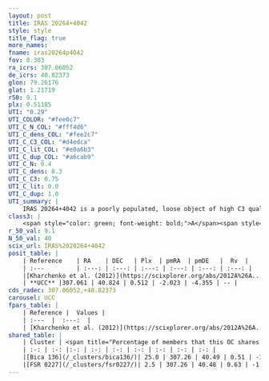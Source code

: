```yaml
---
layout: post
title: IRAS 20264+4042
style: style
title_flag: true
more_names: 
fname: iras20264p4042
fov: 0.303
ra_icrs: 307.06052
de_icrs: 40.82373
glon: 79.26176
glat: 1.21719
r50: 9.1
plx: 0.51185
UTI: "0.29"
UTI_COLOR: "#fee0c7"
UTI_C_N_COL: "#fff4d6"
UTI_C_dens_COL: "#fee2c7"
UTI_C_C3_COL: "#d4edca"
UTI_C_lit_COL: "#e0a6b3"
UTI_C_dup_COL: "#a6cab9"
UTI_C_N: 0.4
UTI_C_dens: 0.3
UTI_C_C3: 0.75
UTI_C_lit: 0.0
UTI_C_dup: 1.0
UTI_summary: |
    IRAS 20264+4042 is a poorly populated, loose object of high C3 quality. It is rarely studied in the literature, with no articles listed in the last 13 years.<br><br>This object shares a very small percentage of members with at least one entry reported in the same catalogue.
class3: |
    <span style="color: green; font-weight: bold;">A</span><span style="color: #FFC300; font-weight: bold;">B</span>
r_50_val: 9.1
N_50_val: 40
scix_url: IRAS%2020264+4042
posit_table: |
    | Reference    | RA    | DEC   | Plx  | pmRA  | pmDE   |  Rv  |
    | :---         | :---: | :---: | :---: | :---: | :---: | :---: |
    |[Kharchenko et al. (2012)](https://scixplorer.org/abs/2012A%26A...543A.156K) | 307.058 | 40.885 | -- | -1.32 | -1.14 | -- |
    | **UCC** |307.061 | 40.824 | 0.512 | -2.023 | -4.355 | -- | 
cds_radec: 307.06052,+40.82373
carousel: UCC
fpars_table: |
    | Reference |  Values |
    | :---  |  :---:  |
    | [Kharchenko et al. (2012)](https://scixplorer.org/abs/2012A%26A...543A.156K) | `e_bv=0.937, distance=1818, log_age=6.6` |
shared_table: |
    | Cluster | <span title="Percentage of members that this OC shares with the ones listed">%</span>   | RA   | DEC   | Plx   | pmRA  | pmDE  | Rv | UTI |
    | :-: | :-: |:-: | :-: | :-: | :-: | :-: | :-: | :-: |
    |[Bica 136](/_clusters/bica136/)| 25.0 | 307.26 | 40.49 | 0.51 | -1.84 | -4.54 | -- |0.39 |
    |[FSR 0227](/_clusters/fsr0227/)| 2.5 | 307.26 | 40.48 | 0.63 | -1.92 | -4.38 | -- |0.48 |
---
```

